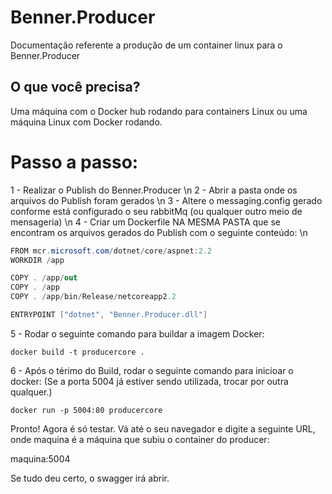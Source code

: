# Benner.Producer

Documentação referente a produção de um container linux para o Benner.Producer

## O que você precisa?

Uma máquina com o Docker hub rodando para containers Linux ou uma máquina Linux com Docker rodando.

# Passo a passo:

1 - Realizar o Publish do Benner.Producer \n
2 - Abrir a pasta onde os arquivos do Publish foram gerados \n
3 - Altere o messaging.config gerado conforme está configurado o seu rabbitMq (ou qualquer outro meio de mensageria) \n
4 - Criar um Dockerfile NA MESMA PASTA que se encontram os arquivos gerados do Publish com o seguinte conteúdo: \n

```csharp
FROM mcr.microsoft.com/dotnet/core/aspnet:2.2
WORKDIR /app

COPY . /app/out
COPY . /app
COPY . /app/bin/Release/netcoreapp2.2

ENTRYPOINT ["dotnet", "Benner.Producer.dll"]
```

5 - Rodar o seguinte comando para buildar a imagem Docker:
```shell
docker build -t producercore .
```

6 - Após o térimo do Build, rodar o seguinte comando para inicioar o docker: (Se a porta 5004 já estiver sendo utilizada, trocar por outra qualquer.)
```shell
docker run -p 5004:80 producercore
```

Pronto! Agora é só testar. Vá até o seu navegador e digite a seguinte URL, onde maquina é a máquina que subiu o container do producer:

maquina:5004

Se tudo deu certo, o swagger irá abrir.
